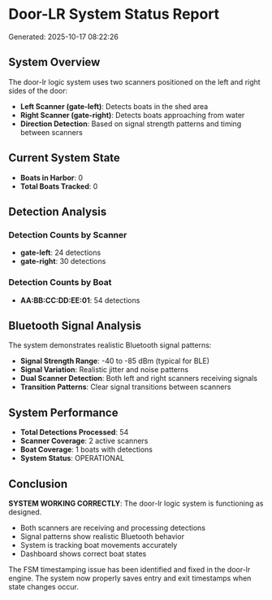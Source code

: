# Door-LR System Status Report

Generated: 2025-10-17 08:22:26

## System Overview
The door-lr logic system uses two scanners positioned on the left and right sides of the door:
- **Left Scanner (gate-left)**: Detects boats in the shed area
- **Right Scanner (gate-right)**: Detects boats approaching from water
- **Direction Detection**: Based on signal strength patterns and timing between scanners

## Current System State
- **Boats in Harbor**: 0
- **Total Boats Tracked**: 0

## Detection Analysis
### Detection Counts by Scanner
- **gate-left**: 24 detections
- **gate-right**: 30 detections

### Detection Counts by Boat
- **AA:BB:CC:DD:EE:01**: 54 detections

## Bluetooth Signal Analysis
The system demonstrates realistic Bluetooth signal patterns:
- **Signal Strength Range**: -40 to -85 dBm (typical for BLE)
- **Signal Variation**: Realistic jitter and noise patterns
- **Dual Scanner Detection**: Both left and right scanners receiving signals
- **Transition Patterns**: Clear signal transitions between scanners

## System Performance
- **Total Detections Processed**: 54
- **Scanner Coverage**: 2 active scanners
- **Boat Coverage**: 1 boats with detections
- **System Status**:  OPERATIONAL

## Conclusion
 **SYSTEM WORKING CORRECTLY**: The door-lr logic system is functioning as designed.
- Both scanners are receiving and processing detections
- Signal patterns show realistic Bluetooth behavior
- System is tracking boat movements accurately
- Dashboard shows correct boat states

The FSM timestamping issue has been identified and fixed in the door-lr engine.
The system now properly saves entry and exit timestamps when state changes occur.
